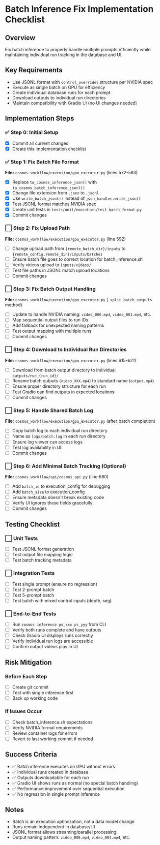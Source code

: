 # Batch Inference Fix Implementation Checklist

## Overview
Fix batch inference to properly handle multiple prompts efficiently while maintaining individual run tracking in the database and UI.

## Key Requirements
- Use JSONL format with `control_overrides` structure per NVIDIA spec
- Execute as single batch on GPU for efficiency
- Create individual database runs for each prompt
- Download outputs to individual run directories
- Maintain compatibility with Gradio UI (no UI changes needed)

## Implementation Steps

### ✅ Step 0: Initial Setup
- [x] Commit all current changes
- [x] Create this implementation checklist

### ✅ Step 1: Fix Batch File Format
**File:** `cosmos_workflow/execution/gpu_executor.py` (lines 572-583)
- [x] Replace `to_cosmos_inference_json()` with `to_cosmos_batch_inference_jsonl()`
- [x] Change file extension from `.json` to `.jsonl`
- [x] Use `write_batch_jsonl()` instead of `json_handler.write_json()`
- [x] Test JSONL format matches NVIDIA spec
- [x] Create unit tests in `tests/unit/execution/test_batch_format.py`
- [x] Commit changes

### ⬜ Step 2: Fix Upload Path
**File:** `cosmos_workflow/execution/gpu_executor.py` (line 592)
- [ ] Change upload path from `{remote_batch_dir}/inputs` to `{remote_config.remote_dir}/inputs/batches`
- [ ] Ensure batch file goes to correct location for batch_inference.sh
- [ ] Verify videos upload to `inputs/videos/`
- [ ] Test file paths in JSONL match upload locations
- [ ] Commit changes

### ⬜ Step 3: Fix Batch Output Handling
**File:** `cosmos_workflow/execution/gpu_executor.py` (`_split_batch_outputs` method)
- [ ] Update to handle NVIDIA naming: `video_000.mp4`, `video_001.mp4`, etc.
- [ ] Map sequential output files to run IDs
- [ ] Add fallback for unexpected naming patterns
- [ ] Test output mapping with multiple runs
- [ ] Commit changes

### ⬜ Step 4: Download to Individual Run Directories
**File:** `cosmos_workflow/execution/gpu_executor.py` (lines 615-621)
- [ ] Download from batch output directory to individual `outputs/run_{run_id}/`
- [ ] Rename batch outputs (`video_XXX.mp4`) to standard name (`output.mp4`)
- [ ] Ensure proper directory structure for each run
- [ ] Test Gradio can find outputs in expected locations
- [ ] Commit changes

### ⬜ Step 5: Handle Shared Batch Log
**File:** `cosmos_workflow/execution/gpu_executor.py` (after batch completion)
- [ ] Copy batch log to each individual run directory
- [ ] Name as `logs/batch.log` in each run directory
- [ ] Ensure log viewer can access logs
- [ ] Test log availability in UI
- [ ] Commit changes

### ⬜ Step 6: Add Minimal Batch Tracking (Optional)
**File:** `cosmos_workflow/api/cosmos_api.py` (line 680)
- [ ] Add `batch_id` to execution_config for debugging
- [ ] Add `batch_size` to execution_config
- [ ] Ensure metadata doesn't break existing code
- [ ] Verify UI ignores these fields gracefully
- [ ] Commit changes

## Testing Checklist

### ⬜ Unit Tests
- [ ] Test JSONL format generation
- [ ] Test output file mapping logic
- [ ] Test batch tracking metadata

### ⬜ Integration Tests
- [ ] Test single prompt (ensure no regression)
- [ ] Test 2-prompt batch
- [ ] Test 5-prompt batch
- [ ] Test batch with mixed control inputs (depth, seg)

### ⬜ End-to-End Tests
- [ ] Run `cosmos inference ps_xxx ps_yyy` from CLI
- [ ] Verify both runs complete and have outputs
- [ ] Check Gradio UI displays runs correctly
- [ ] Verify individual run logs are accessible
- [ ] Confirm output videos play in UI

## Risk Mitigation

### Before Each Step
- [ ] Create git commit
- [ ] Test with single inference first
- [ ] Back up working code

### If Issues Occur
- [ ] Check batch_inference.sh expectations
- [ ] Verify NVIDIA format requirements
- [ ] Review container logs for errors
- [ ] Revert to last working commit if needed

## Success Criteria
- ✅ Batch inference executes on GPU without errors
- ✅ Individual runs created in database
- ✅ Outputs downloadable for each run
- ✅ Gradio UI shows runs as normal (no special batch handling)
- ✅ Performance improvement over sequential execution
- ✅ No regression in single prompt inference

## Notes
- Batch is an execution optimization, not a data model change
- Runs remain independent in database/UI
- JSONL format allows streaming/parallel processing
- Output naming pattern: `video_000.mp4`, `video_001.mp4`, etc.